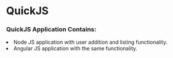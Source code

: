 # QuickJS


<h3>QuickJS Application Contains:</h3>
<li>Node JS application with user addition and listing functionality.</li>
<li>Angular JS application with the same functionality.</li>

